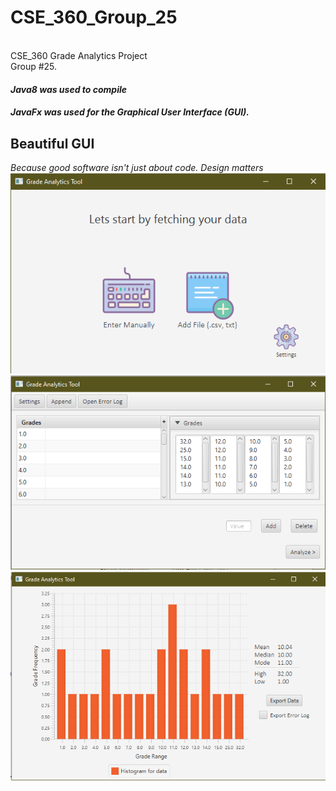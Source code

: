 # CSE_360_Group_25
<br>CSE_360 Grade Analytics Project</br>
Group #25.
<br>
#### *Java8 was used to compile*
#### *JavaFx was used for the Graphical User Interface (GUI).*

## Beautiful GUI
*Because good software isn't just about code. Design matters*
   ![Welcome Screen](src/res/icons/Welcome_Screen.png)
   ![Data Screen](src/res/icons/Data_Screen.png)
   ![Analysis Screen](src/res/icons/Analysis_Screen.png) 
